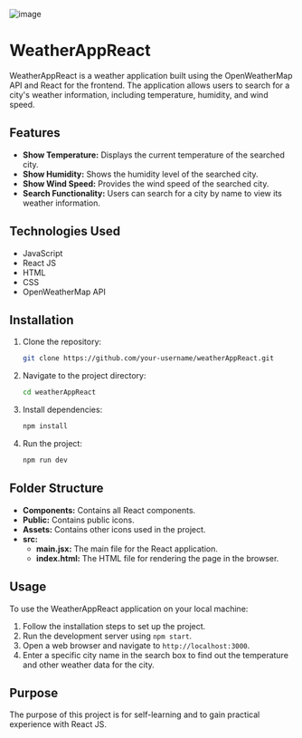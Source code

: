 ![image](https://github.com/tausif101/weatherAppReact/assets/49864806/ff9543bb-da9e-47b8-9371-d5ae1825fdee)



# WeatherAppReact

WeatherAppReact is a weather application built using the OpenWeatherMap API and React for the frontend. The application allows users to search for a city's weather information, including temperature, humidity, and wind speed.

## Features

- **Show Temperature:** Displays the current temperature of the searched city.
- **Show Humidity:** Shows the humidity level of the searched city.
- **Show Wind Speed:** Provides the wind speed of the searched city.
- **Search Functionality:** Users can search for a city by name to view its weather information.

## Technologies Used

- JavaScript
- React JS
- HTML
- CSS
- OpenWeatherMap API

## Installation

1. Clone the repository:

   ```bash
   git clone https://github.com/your-username/weatherAppReact.git

2. Navigate to the project directory:

   ```bash
   cd weatherAppReact

3. Install dependencies:

   ```bash
   npm install

4. Run the project:

   ```bash
   npm run dev


## Folder Structure

- **Components:** Contains all React components.
- **Public:** Contains public icons.
- **Assets:** Contains other icons used in the project.
- **src:**
  - **main.jsx:** The main file for the React application.
  - **index.html:** The HTML file for rendering the page in the browser.

## Usage

To use the WeatherAppReact application on your local machine:

1. Follow the installation steps to set up the project.
2. Run the development server using `npm start`.
3. Open a web browser and navigate to `http://localhost:3000`.
4. Enter a specific city name in the search box to find out the temperature and other weather data for the city.

## Purpose

The purpose of this project is for self-learning and to gain practical experience with React JS.


